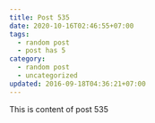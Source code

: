 ```yaml
---
title: Post 535
date: 2020-10-16T02:46:55+07:00
tags:
  - random post
  - post has 5
category:
  - random post
  - uncategorized
updated: 2016-09-18T04:36:21+07:00
---
```

This is content of post 535
